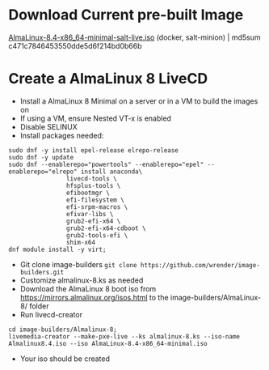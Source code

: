 # Download Current pre-built Image
[AlmaLinux-8.4-x86_64-minimal-salt-live.iso](https://www.otherdata.com/custom-images/AlmaLinux-8.4-x86_64-minimal-salt-live.iso) (docker, salt-minion) | md5sum c471c7846453550dde5d6f214bd0b66b
# Create a AlmaLinux 8 LiveCD
- Install a AlmaLinux 8 Minimal on a server or in a VM to build the images on
- If using a VM, ensure Nested VT-x is enabled
- Disable SELINUX
- Install packages needed:
```
sudo dnf -y install epel-release elrepo-release
sudo dnf -y update
sudo dnf --enablerepo="powertools" --enablerepo="epel" --enablerepo="elrepo" install anaconda\
                livecd-tools \
                hfsplus-tools \
                efibootmgr \
                efi-filesystem \
                efi-srpm-macros \
                efivar-libs \
                grub2-efi-x64 \
                grub2-efi-x64-cdboot \
                grub2-tools-efi \
                shim-x64
dnf module install -y virt;
```
- Git clone image-builders `git clone https://github.com/wrender/image-builders.git`
- Customize almalinux-8.ks as needed
- Download the AlmaLinux 8 boot iso from https://mirrors.almalinux.org/isos.html to the image-builders/AlmaLinux-8/ folder
- Run livecd-creator
```
cd image-builders/Almalinux-8;
livemedia-creator --make-pxe-live --ks almalinux-8.ks --iso-name Almalinux8.4.iso --iso AlmaLinux-8.4-x86_64-minimal.iso
```
- Your iso should be created
